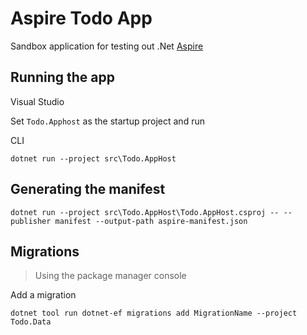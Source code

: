 # Aspire Todo App

Sandbox application for testing out .Net [Aspire](https://learn.microsoft.com/en-us/dotnet/aspire/get-started/aspire-overview)

## Running the app

Visual Studio

Set `Todo.Apphost` as the startup project and run

CLI

`dotnet run --project src\Todo.AppHost`

## Generating the manifest

`dotnet run --project src\Todo.AppHost\Todo.AppHost.csproj -- --publisher manifest --output-path aspire-manifest.json`

## Migrations

> Using the package manager console

Add a migration

`dotnet tool run dotnet-ef migrations add MigrationName --project Todo.Data`